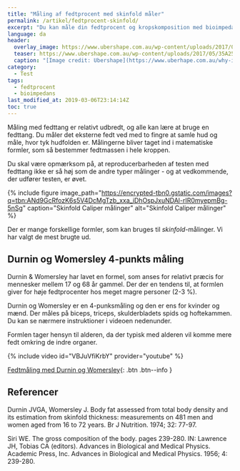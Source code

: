 ```yaml
---
title: "Måling af fedtprocent med skinfold måler"
permalink: /artikel/fedtprocent-skinfold/
excerpt: "Du kan måle din fedtprocent og kropskomposition med bioimpedans - og de nyere maskiner er relativt reliabile og valide"
language: da
header:
  overlay_image: https://www.ubershape.com.au/wp-content/uploads/2017/05/35A2528-1024x683.jpg
  teaser: https://www.ubershape.com.au/wp-content/uploads/2017/05/35A2528-1024x683.jpg
  caption: "[Image credit: Ubershape](https://www.uberhape.com.au/why-i-use-metabolic-analytics-with-my-clients/)"
category:
  - Test
tags:
  - fedtprocent
  - bioimpedans
last_modified_at: 2019-03-06T23:14:14Z
toc: true
---
```


Måling med fedttang er relativt udbredt, og alle kan lære at bruge en fedttang. Du måler det eksterne fedt ved med to fingre at samle hud og måle, hvor tyk hudfolden er. Målingerne bliver taget ind i matematiske formler, som så bestemmer fedtmassen i hele kroppen.

Du skal være opmærksom på, at reproducerbarheden af testen med fedttang ikke er så høj som de andre typer målinger - og at vedkommende, der udfører testen, er øvet.

{% include figure image_path="https://encrypted-tbn0.gstatic.com/images?q=tbn:ANd9GcRfozK6s5V4DcMgTzb_xxa_iDhOspJxuNDAl-rIR0myepmBg-5nSg" caption="Skinfold Caliper målinger" alt="Skinfold Caliper målinger" %}

Der er mange forskellige formler, som kan bruges til _skinfold_-målinger. Vi har valgt de mest brugte ud.

## Durnin og Womersley 4-punkts måling

Durnin & Womersley har lavet en formel, som anses for relativt præcis for mennesker mellem 17 og 68 år gammel. Der der en tendens til, at formlen giver for høje fedtprocenter hos meget magre personer (2-3 %).

Durnin og Womersley er en 4-punksmåling og den er ens for kvinder og mænd. Der måles på biceps, triceps, skulderbladets spids og hoftekammen. Du kan se nærmere instruktioner i videoen nedenunder.

Formlen tager hensyn til alderen, da der typisk med alderen vil komme mere fedt omkring de indre organer.

{% include video id="VBJuVfiKrbY" provider="youtube" %}

[Fedtmåling med Durnin og Womersley](http://www.health-calc.com/body-composition/skinfold-d-and-w){: .btn .btn--info }

## Referencer

Durnin JVGA, Womersley J. Body fat assessed from total body density and its estimation from skinfold thickness: measurements on 481 men and women aged from 16 to 72 years. Br J Nutrition. 1974; 32: 77-97.

Siri WE. The gross composition of the body. pages 239-280. IN: Lawrence JH, Tobias CA (editors). Advances in Biological and Medical Physics. Academic Press, Inc. Advances in Biological and Medical Physics. 1956; 4: 239-280.
